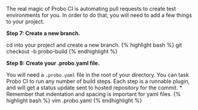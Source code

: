The real magic of Probo CI is automating pull requests to create test environments for you. In order to do that, you will need to add a few things to your project. 

**Step 7: Create a new branch.**

cd into your project and create a new branch.
{% highlight bash %}
git checkout -b probo-build
{% endhighlight %}

**Step 8: Create your .probo.yaml file.**

You will need a `.probo.yaml` file in the root of your directory. You can task Probo CI to run any number of build steps. Each step is a runnable plugin, and will get a status update sent to hosted repository for the commit. * Remember that indentation and spacing is important for yaml files.
{% highlight bash %}
vim .probo.yaml
{% endhighlight %}